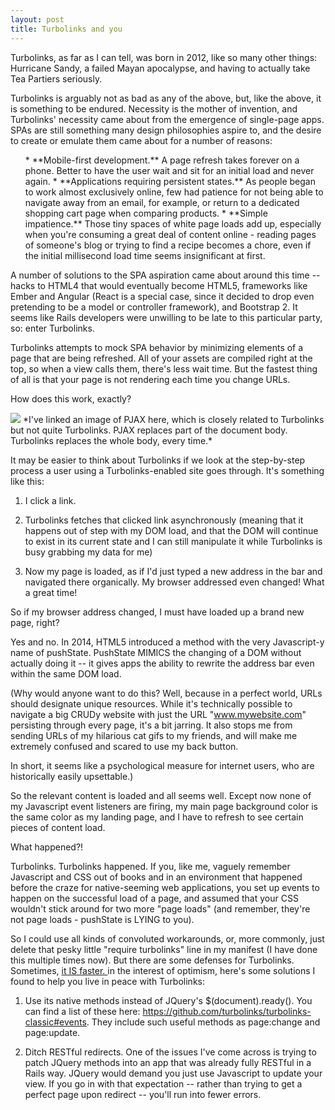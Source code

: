 ```yaml
---
layout: post
title: Turbolinks and you
---
```


Turbolinks, as far as I can tell, was born in 2012, like so many other things: Hurricane Sandy, a failed Mayan apocalypse, and having to actually take Tea Partiers seriously.

Turbolinks is arguably not as bad as any of the above, but, like the above, it is something to be endured. Necessity is the mother of invention, and Turbolinks' necessity came about from the emergence of single-page apps. SPAs are still something many design philosophies aspire to, and the desire to create or emulate them came about for a number of reasons:

<ul>
* **Mobile-first development.** A page refresh takes forever on a phone. Better to have the user wait and sit for an initial load and never again.
* **Applications requiring persistent states.** As people began to work almost exclusively online, few had patience for not being able to navigate away from an email, for example, or return to a dedicated shopping cart page when comparing products.
* **Simple impatience.** Those tiny spaces of white page loads add up, especially when you're consuming a great deal of content online - reading pages of someone's blog or trying to find a recipe becomes a chore, even if the initial millisecond load time seems insignificant at first.
</ul>

A number of solutions to the SPA aspiration came about around this time -- hacks to HTML4 that would eventually become HTML5, frameworks like Ember and Angular (React is a special case, since it decided to drop even pretending to be a model or controller framework), and Bootstrap 2. It seems like Rails developers were unwilling to be late to this particular party, so: enter Turbolinks.

Turbolinks attempts to mock SPA behavior by minimizing elements of a page that are being refreshed. All of your assets are compiled right at the top, so when a view calls them, there's less wait time. But the fastest thing of all is that your page is not rendering each time you change URLs.

How does this work, exactly?

<img src="http://blog.honeybadger.io/images/2015/09/pjax-requests.jpg">
*I've linked an image of PJAX here, which is closely related to Turbolinks but not quite Turbolinks. PJAX replaces part of the document body. Turbolinks replaces the whole body, every time.*

It may be easier to think about Turbolinks if we look at the step-by-step process a user using a Turbolinks-enabled site goes through. It's something like this:

1. I click a link.

2. Turbolinks fetches that clicked link asynchronously (meaning that it happens out of step with my DOM load, and that the DOM will continue to exist in its current state and I can still manipulate it while Turbolinks is busy grabbing my data for me)

3. Now my page is loaded, as if I'd just typed a new address in the bar and navigated there organically. My browser addressed even changed! What a great time!

So if my browser address changed, I must have loaded up a brand new page, right?

Yes and no. In 2014, HTML5 introduced a method with the very Javascript-y name of pushState. PushState MIMICS the changing of a DOM without actually doing it -- it gives apps the ability to rewrite the address bar even within the same DOM load.

(Why would anyone want to do this? Well, because in a perfect world, URLs should designate unique resources. While it's technically possible to navigate a big CRUDy website with just the URL "www.mywebsite.com" persisting through every page, it's a bit jarring. It also stops me from sending URLs of my hilarious cat gifs to my friends, and will make me extremely confused and scared to use my back button.

In short, it seems like a psychological measure for internet users, who are historically easily upsettable.)

So the relevant content is loaded and all seems well. Except now none of my Javascript event listeners are firing, my main page background color is the same color as my landing page, and I have to refresh to see certain pieces of content load.

What happened?!

Turbolinks. Turbolinks happened. If you, like me, vaguely remember Javascript and CSS out of books and in an environment that happened before the craze for native-seeming web applications, you set up events to happen on the successful load of a page, and assumed that your CSS wouldn't stick around for two more "page loads" (and remember, they're not page loads - pushState is LYING to you).

So I could use all kinds of convoluted workarounds, or, more commonly, just delete that pesky little "require turbolinks" line in my manifest (I have done this multiple times now). But there are some defenses for Turbolinks. Sometimes, <a href="http://blog.steveklabnik.com/posts/2012-09-27-seriously--numbers--use-them-">it IS faster. </a> in the interest of optimism, here's some solutions I found to help you live in peace with Turbolinks:

1. Use its native methods instead of JQuery's $(document).ready(). You can find a list of these here: https://github.com/turbolinks/turbolinks-classic#events. They include such useful methods as page:change and page:update.

2. Ditch RESTful redirects. One of the issues I've come across is trying to patch JQuery methods into an app that was already fully RESTful in a Rails way. JQuery would demand you just use Javascript to update your view. If you go in with that expectation -- rather than trying to get a perfect page upon redirect -- you'll run into fewer errors.
